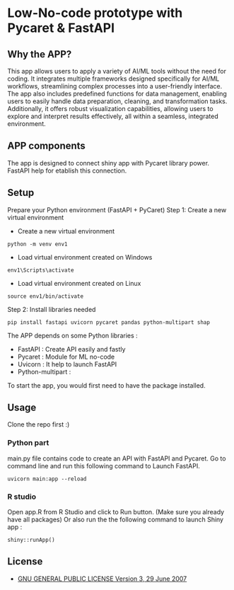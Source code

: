 # Low-No-code prototype with Pycaret & FastAPI


## Why the APP?

This app allows users to apply a variety of AI/ML tools without the need for coding. It integrates multiple frameworks designed specifically for AI/ML workflows, streamlining complex processes into a user-friendly interface. The app also includes predefined functions for data management, enabling users to easily handle data preparation, cleaning, and transformation tasks. Additionally, it offers robust visualization capabilities, allowing users to explore and interpret results effectively, all within a seamless, integrated environment.

## APP components 

The app is designed to connect shiny app with Pycaret library power. FastAPI help for etablish this connection.

## Setup
Prepare your Python environment (FastAPI + PyCaret)
Step 1: Create a new virtual environment
- Create a new virtual environment
```
python -m venv env1
```
- Load virtual environment created on Windows
```
env1\Scripts\activate 
```
- Load virtual environment created on Linux
```
source env1/bin/activate
```
Step 2: Install libraries needed
```
pip install fastapi uvicorn pycaret pandas python-multipart shap
```

The APP depends on some Python libraries :
- FastAPI : Create API easily and fastly
- Pycaret : Module for ML no-code
- Uvicorn : It help to launch FastAPI
- Python-multipart : 

To start the app, you would first need to have the package installed.

## Usage

Clone the repo first :)

### Python part
main.py file contains code to create an API with FastAPI and Pycaret.
Go to command line and run this following command to Launch FastAPI.
```
uvicorn main:app --reload
```

### R studio
Open app.R from R Studio and click to Run button. (Make sure you already have all packages)
Or also run the the following command to launch Shiny app :
```
shiny::runApp()
```
## License

- [GNU GENERAL PUBLIC LICENSE Version 3, 29 June 2007](./LICENSE)

